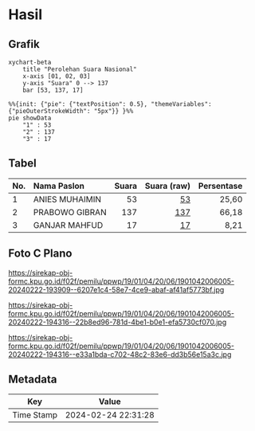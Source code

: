 # Hasil

## Grafik

```mermaid
xychart-beta
    title "Perolehan Suara Nasional"
    x-axis [01, 02, 03]
    y-axis "Suara" 0 --> 137
    bar [53, 137, 17]
```

```mermaid
%%{init: {"pie": {"textPosition": 0.5}, "themeVariables": {"pieOuterStrokeWidth": "5px"}} }%%
pie showData
    "1" : 53
    "2" : 137
    "3" : 17
```

## Tabel

| No. | Nama Paslon    | Suara | Suara (raw) | Persentase |
|:--- |:-------------- | -----:| -----------:| ----------:|
| 1   | ANIES MUHAIMIN | 53    | [53][p-1]   | 25,60      |
| 2   | PRABOWO GIBRAN | 137   | [137][p-2]  | 66,18      |
| 3   | GANJAR MAHFUD  | 17    | [17][p-3]   | 8,21       |


[p-1]: https://github.com/gigit-pemilu/pemilu-2024/blob/main/pilpres/hitung-suara/sub/19-kepulauan-bangka-belitung/sub/01-bangka/sub/04-mendo-barat/sub/2006-cengkong-abang/sub/005-tps/sub/paslon-1.txt
[p-2]: https://github.com/gigit-pemilu/pemilu-2024/blob/main/pilpres/hitung-suara/sub/19-kepulauan-bangka-belitung/sub/01-bangka/sub/04-mendo-barat/sub/2006-cengkong-abang/sub/005-tps/sub/paslon-2.txt
[p-3]: https://github.com/gigit-pemilu/pemilu-2024/blob/main/pilpres/hitung-suara/sub/19-kepulauan-bangka-belitung/sub/01-bangka/sub/04-mendo-barat/sub/2006-cengkong-abang/sub/005-tps/sub/paslon-3.txt

## Foto C Plano

https://sirekap-obj-formc.kpu.go.id/f02f/pemilu/ppwp/19/01/04/20/06/1901042006005-20240222-193909--6207e1c4-58e7-4ce9-abaf-af41af5773bf.jpg

https://sirekap-obj-formc.kpu.go.id/f02f/pemilu/ppwp/19/01/04/20/06/1901042006005-20240222-194316--22b8ed96-781d-4be1-b0e1-efa5730cf070.jpg

https://sirekap-obj-formc.kpu.go.id/f02f/pemilu/ppwp/19/01/04/20/06/1901042006005-20240222-194316--e33a1bda-c702-48c2-83e6-dd3b56e15a3c.jpg


## Metadata

| Key        | Value               |
| ---------- | ------------------- |
| Time Stamp | 2024-02-24 22:31:28 |



